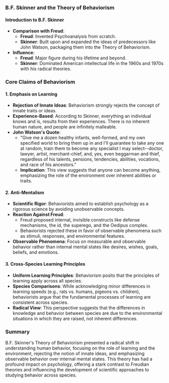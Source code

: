 ### B.F. Skinner and the Theory of Behaviorism

#### Introduction to B.F. Skinner
- **Comparison with Freud**:
  - **Freud**: Invented Psychoanalysis from scratch.
  - **Skinner**: Built upon and expanded the ideas of predecessors like John Watson, packaging them into the Theory of Behaviorism.
- **Influence**:
  - **Freud**: Major figure during his lifetime and beyond.
  - **Skinner**: Dominated American intellectual life in the 1960s and 1970s with his radical theories.

### Core Claims of Behaviorism

#### 1. Emphasis on Learning
- **Rejection of Innate Ideas**: Behaviorism strongly rejects the concept of innate traits or ideas.
- **Experience-Based**: According to Skinner, everything an individual knows and is, results from their experiences. There is no inherent human nature, and people are infinitely malleable.
- **John Watson's Quote**: 
  - "Give me a dozen healthy infants, well-formed, and my own specified world to bring them up in and I'll guarantee to take any one at random, train them to become any specialist I may select--doctor, lawyer, artist, merchant-chief, and, yes, even beggarman and thief, regardless of his talents, pensions, tendencies, abilities, vocations, and race of his ancestors."
  - **Implication**: This view suggests that anyone can become anything, emphasizing the role of the environment over inherent abilities or traits.

#### 2. Anti-Mentalism
- **Scientific Rigor**: Behaviorists aimed to establish psychology as a rigorous science by avoiding unobservable concepts.
- **Reaction Against Freud**:
  - Freud proposed internal, invisible constructs like defense mechanisms, the id, the superego, and the Oedipus complex.
  - Behaviorists rejected these in favor of observable phenomena such as stimuli, responses, and environmental features.
- **Observable Phenomena**: Focus on measurable and observable behavior rather than internal mental states like desires, wishes, goals, beliefs, and emotions.

#### 3. Cross-Species Learning Principles
- **Uniform Learning Principles**: Behaviorism posits that the principles of learning apply across all species.
- **Species Comparisons**: While acknowledging minor differences in learning speeds (e.g., rats vs. humans, pigeons vs. children), behaviorists argue that the fundamental processes of learning are consistent across species.
- **Radical View**: This perspective suggests that the differences in knowledge and behavior between species are due to the environmental situations in which they are raised, not inherent differences.

### Summary
B.F. Skinner's Theory of Behaviorism presented a radical shift in understanding human behavior, focusing on the role of learning and the environment, rejecting the notion of innate ideas, and emphasizing observable behavior over internal mental states. This theory has had a profound impact on psychology, offering a stark contrast to Freudian theories and influencing the development of scientific approaches to studying behavior across species.